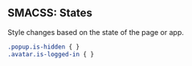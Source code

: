 ##  SMACSS: States

Style changes based on the state of the page or app.

```css
.popup.is-hidden { }
.avatar.is-logged-in { }
```

